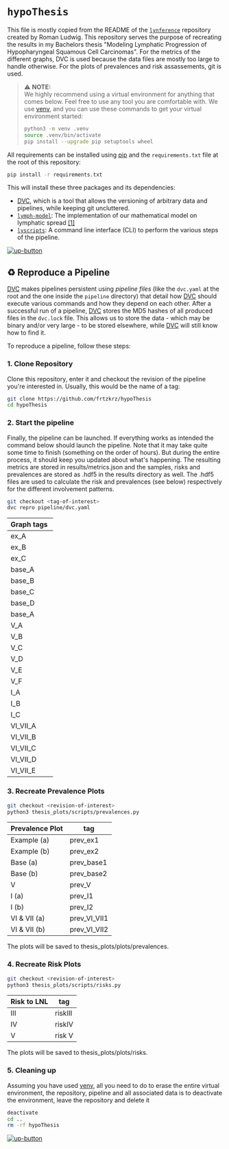 # `hypoThesis`

This file is mostly copied from the README of the [`lynference`] repository created by Roman Ludwig.
This repository serves the purpose of recreating the results in my Bachelors thesis "Modeling Lymphatic Progression of Hypopharyngeal Squamous Cell Carcinomas".
For the metrics of the different graphs, DVC is used because the data files are mostly too large to handle otherwise. For the plots of prevalences and risk assassements, git is used.

> :warning: **NOTE:** \
> We highly recommend using a virtual environment for anything that comes below. Feel free to use any tool you are comfortable with. We use [venv], and you can use these commands to get your virtual environment started:
> ```bash
> python3 -m venv .venv
> source .venv/bin/activate
> pip install --upgrade pip setuptools wheel
> ```

All requirements can be installed using [pip] and the `requirements.txt` file at the root of this repository:

```bash
pip install -r requirements.txt
```

This will install these three packages and its dependencies:
* [DVC], which is a tool that allows the versioning of arbitrary data and pipelines, while keeping git uncluttered.
* [`lymph-model`]: The implementation of our mathematical model on lymphatic spread [[1]](#1)
* [`lyscripts`]: A command line interface (CLI) to perform the various steps of the pipeline. 


[![up-button]](#lynference)


## :recycle: Reproduce a Pipeline

[DVC] makes pipelines persistent using *pipeline files* (like the `dvc.yaml` at the root and the one inside the `pipeline` directory) that detail how [DVC] should execute various commands and how they depend on each other. After a successful run of a pipeline, [DVC] stores the MD5 hashes of all produced files in the `dvc.lock` file. This allows us to store the data - which may be binary and/or very large - to be stored elsewhere, while [DVC] will still know how to find it.

To reproduce a pipeline, follow these steps:

### 1. Clone Repository

Clone this repository, enter it and checkout the revision of the pipeline you're interested in. Usually, this would be the name of a tag:

```bash
git clone https://github.com/frtzkrz/hypoThesis
cd hypoThesis
```


### 2. Start the pipeline

Finally, the pipeline can be launched. If everything works as intended the command below should launch the pipeline. Note that it may take quite some time to finish (something on the order of hours). But during the entire process, it should keep you updated about what's happening.
The resulting metrics are stored in results/metrics.json and the samples, risks and prevalences are stored as .hdf5 in the results directory as well. The .hdf5 files are used to calculate the risk and prevalences (see below) respectively for the different involvement patterns. 

```bash
git checkout <tag-of-interest>
dvc repro pipeline/dvc.yaml
```

| Graph tags |
|-------|
| ex_A |
| ex_B |
| ex_C |
| base_A |
| base_B |
| base_C |
| base_D |
| base_A |
| V_A |
| V_B |
| V_C |
| V_D |
| V_E |
| V_F |
| I_A |
| I_B |
| I_C |
| VI_VII_A |
| VI_VII_B |
| VI_VII_C |
| VI_VII_D |
| VI_VII_E |

### 3. Recreate Prevalence Plots

```bash
git checkout <revision-of-interest>
python3 thesis_plots/scripts/prevalences.py
```

| Prevalence Plot  | tag      |
|---------------|--------  |
| Example (a)           | prev_ex1  |
| Example (b)           | prev_ex2  |
| Base (a)           | prev_base1 |
| Base (b)           | prev_base2 |
| V           | prev_V |
| I (a)           | prev_I1 |
| I (b)           | prev_I2 |
| VI & VII (a)           | prev_VI_VII1 |
| VI & VII (b)           | prev_VI_VII2 |

The plots will be saved to thesis_plots/plots/prevalences.

### 4. Recreate Risk Plots

```bash
git checkout <revision-of-interest>
python3 thesis_plots/scripts/risks.py
```

| Risk to LNL   | tag      |
|---------------|--------  |
| III           | riskIII  |
| IV            | riskIV   |
|  V            | risk V   |

The plots will be saved to thesis_plots/plots/risks.




### 5. Cleaning up

Assuming you have used [venv], all you need to do to erase the entire virtual environment, the repository, pipeline and all associated data is to deactivate the environment, leave the repository and delete it

```bash
deactivate
cd ..
rm -rf hypoThesis
```


[![up-button]](#lynference)

[`lynference`]: https://github.com/rmnldwg/lynference
[venv]: https://python.readthedocs.io/en/stable/library/venv.html
[pip]: https://pip.pypa.io/en/stable/
[conda]: https://docs.conda.io/en/latest/
[DVC]: https://dvc.org
[`lyDATA`]: https://github.com/rmnldwg/lydata
[`lyscripts`]: https://github.com/rmnldwg/lyscripts
[`lymph-model`]: https://github.com/rmnldwg/lymph
[`lymph`]: https://github.com/rmnldwg/lymph
[`dvc get`]: https://dvc.org/doc/command-reference/get
[`bilateral-v1`]: https://github.com/rmnldwg/lynference/releases/tags/bilateral-v1
[`midline-with-mixing-v1`]: https://github.com/rmnldwg/lynference/releases/tags/midline-with-mixing-v1
[`midline-without-mixing-v1`]: https://github.com/rmnldwg/lynference/releases/tags/midline-without-mixing-v1
[zenodo]: https://zenodo.org
[releases]: https://github.com/rmnldwg/lynference/releases

[up-button]: https://dabuttonfactory.com/button.png?t=back+to+top&f=Roboto-Bold&ts=15&tc=eef&hp=16&vp=5&c=6&bgt=unicolored&bgc=89a
